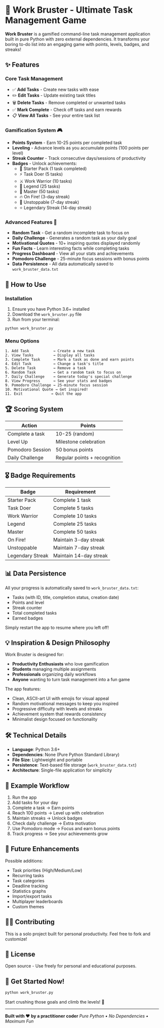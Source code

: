 # 🚀 Work Bruster - Ultimate Task Management Game

**Work Bruster** is a gamified command-line task management application built in pure Python with zero external dependencies. It transforms your boring to-do list into an engaging game with points, levels, badges, and streaks!

## ✨ Features

### Core Task Management
- ✅ **Add Tasks** - Create new tasks with ease
- ✏️ **Edit Tasks** - Update existing task titles
- 🗑️ **Delete Tasks** - Remove completed or unwanted tasks
- ✅ **Mark Complete** - Check off tasks and earn rewards
- 📋 **View All Tasks** - See your entire task list

### Gamification System 🎮
- **Points System** - Earn 10-25 points per completed task
- **Leveling** - Advance levels as you accumulate points (100 points per level)
- **Streak Counter** - Track consecutive days/sessions of productivity
- **Badges** - Unlock achievements:
  - 🌱 Starter Pack (1 task completed)
  - ⚡ Task Doer (5 tasks)
  - ⚔️ Work Warrior (10 tasks)
  - 👑 Legend (25 tasks)
  - 💎 Master (50 tasks)
  - 🔥 On Fire! (3-day streak)
  - 🚀 Unstoppable (7-day streak)
  - ⭐ Legendary Streak (14-day streak)

### Advanced Features 🌟
- **Random Task** - Get a random incomplete task to focus on
- **Daily Challenge** - Generates a random task as your daily goal
- **Motivational Quotes** - 10+ inspiring quotes displayed randomly
- **Fun Facts** - Learn interesting facts while completing tasks
- **Progress Dashboard** - View all your stats and achievements
- **Pomodoro Challenge** - 25-minute focus sessions with bonus points
- **Data Persistence** - All data automatically saved to `work_bruster_data.txt`

## 🎯 How to Use

### Installation
1. Ensure you have Python 3.6+ installed
2. Download the `work_bruster.py` file
3. Run from your terminal:
```bash
python work_bruster.py
```

### Menu Options

```
1. Add Task           → Create a new task
2. View Tasks         → Display all tasks
3. Complete Task      → Mark a task as done and earn points
4. Edit Task          → Change a task's title
5. Delete Task        → Remove a task
6. Random Task        → Get a random task to focus on
7. Daily Challenge    → Generate today's special challenge
8. View Progress      → See your stats and badges
9. Pomodoro Challenge → 25-minute focus session
10. Motivational Quote → Get inspired!
11. Exit             → Quit the app
```

## 🏆 Scoring System

| Action | Points |
|--------|---------|
| Complete a task | 10-25 (random) |
| Level Up | Milestone celebration |
| Pomodoro Session | 50 bonus points |
| Daily Challenge | Regular points + recognition |

## 🎖️ Badge Requirements

| Badge | Requirement |
|-------|-------------|
| Starter Pack | Complete 1 task |
| Task Doer | Complete 5 tasks |
| Work Warrior | Complete 10 tasks |
| Legend | Complete 25 tasks |
| Master | Complete 50 tasks |
| On Fire! | Maintain 3-day streak |
| Unstoppable | Maintain 7-day streak |
| Legendary Streak | Maintain 14-day streak |

## 📊 Data Persistence

All your progress is automatically saved to `work_bruster_data.txt`:
- Tasks (with ID, title, completion status, creation date)
- Points and level
- Streak counter
- Total completed tasks
- Earned badges

Simply restart the app to resume where you left off!

## 💡 Inspiration & Design Philosophy

Work Bruster is designed for:
- **Productivity Enthusiasts** who love gamification
- **Students** managing multiple assignments
- **Professionals** organizing daily workflows
- **Anyone** wanting to turn task management into a fun game

The app features:
- Clean, ASCII-art UI with emojis for visual appeal
- Random motivational messages to keep you inspired
- Progressive difficulty with levels and streaks
- Achievement system that rewards consistency
- Minimalist design focused on functionality

## 🛠️ Technical Details

- **Language**: Python 3.6+
- **Dependencies**: None (Pure Python Standard Library)
- **File Size**: Lightweight and portable
- **Persistence**: Text-based file storage (`work_bruster_data.txt`)
- **Architecture**: Single-file application for simplicity

## 📝 Example Workflow

1. Run the app
2. Add tasks for your day
3. Complete a task → Earn points
4. Reach 100 points → Level up with celebration
5. Maintain streaks → Unlock badges
6. Check daily challenge → Extra motivation
7. Use Pomodoro mode → Focus and earn bonus points
8. Track progress → See your achievements grow

## 🚀 Future Enhancements

Possible additions:
- Task priorities (High/Medium/Low)
- Recurring tasks
- Task categories
- Deadline tracking
- Statistics graphs
- Import/export tasks
- Multiplayer leaderboards
- Custom themes

## 👨‍💻 Contributing

This is a solo project built for personal productivity. Feel free to fork and customize!

## 📜 License

Open source - Use freely for personal and educational purposes.

## 🎉 Get Started Now!

```bash
python work_bruster.py
```

Start crushing those goals and climb the levels! 🚀

---

**Built with ❤️ by a practitioner coder**
*Pure Python • No Dependencies • Maximum Fun*